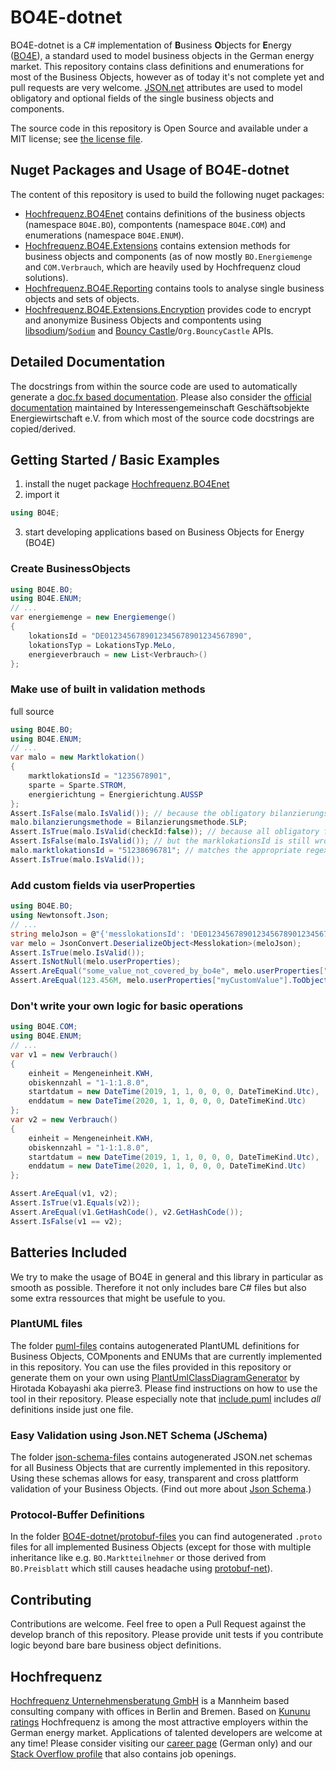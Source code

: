 # BO4E-dotnet
BO4E-dotnet is a C# implementation of **B**usiness **O**bjects for **E**nergy ([BO4E](https://www.bo4e.de/)), a standard used to model business objects in the German energy market. This repository contains class definitions and enumerations for most of the Business Objects, however as of today it's not complete yet and pull requests are very welcome. [JSON.net](https://github.com/JamesNK/Newtonsoft.Json) attributes are used to model obligatory and optional fields of the single business objects and components.

The source code in this repository is Open Source and available under a MIT license; see [the license file](LICENSE).

## Nuget Packages and Usage of BO4E-dotnet
The content of this repository is used to build the following nuget packages:
- [Hochfrequenz.BO4Enet](https://www.nuget.org/packages/Hochfrequenz.BO4Enet) contains definitions of the business objects (namespace `BO4E.BO`), compontents (namespace `BO4E.COM`) and enumerations (namespace `BO4E.ENUM`).
- [Hochfrequenz.BO4E.Extensions](https://www.nuget.org/packages/Hochfrequenz.BO4E.Extensions/) contains extension methods for business objects and components (as of now mostly `BO.Energiemenge` and `COM.Verbrauch`, which are heavily used by Hochfrequenz cloud solutions).
- [Hochfrequenz.BO4E.Reporting](https://www.nuget.org/packages/Hochfrequenz.BO4E.Extensions/) contains tools to analyse single business objects and sets of objects.
- [Hochfrequenz.BO4E.Extensions.Encryption](https://www.nuget.org/packages/Hochfrequenz.BO4E.Extensions.Encryption/) provides code to encrypt and anonymize Business Objects and compontents using [libsodium](https://libsodium.org)/[`Sodium`](https://github.com/tabrath/libsodium-core/) and [Bouncy Castle](https://bouncycastle.org/csharp/)/`Org.BouncyCastle` APIs.


## Detailed Documentation
The docstrings from within the source code are used to automatically generate a [doc.fx based documentation](https://hochfrequenz.github.io/bo4e-livedocs/api/BO4E.BO.html). Please also consider the [official documentation](https://www.bo4e.de/dokumentation) maintained by Interessengemeinschaft Geschäftsobjekte Energiewirtschaft e.V. from which most of the source code docstrings are copied/derived.

## Getting Started / Basic Examples
1. install the nuget package [Hochfrequenz.BO4Enet](https://www.nuget.org/packages/Hochfrequenz.BO4Enet)
2. import it
```c#
using BO4E;
```
3. start developing applications based on Business Objects for Energy (BO4E) 

### Create BusinessObjects
```c#
using BO4E.BO;
using BO4E.ENUM;
// ...
var energiemenge = new Energiemenge()
{
    lokationsId = "DE0123456789012345678901234567890",
    lokationsTyp = LokationsTyp.MeLo,
    energieverbrauch = new List<Verbrauch>()
};
```
### Make use of built in validation methods
full source
```c#
using BO4E.BO;
using BO4E.ENUM;
// ...
var malo = new Marktlokation()
{
    marktlokationsId = "1235678901",
    sparte = Sparte.STROM,
    energierichtung = Energierichtung.AUSSP
};
Assert.IsFalse(malo.IsValid()); // because the obligatory bilanzierungsmethode is not set
malo.bilanzierungsmethode = Bilanzierungsmethode.SLP;
Assert.IsTrue(malo.IsValid(checkId:false)); // because all obligatory fields are set
Assert.IsFalse(malo.IsValid()); // but the marklokationsId is still wrong
malo.marktlokationsId = "51238696781"; // matches the appropriate regex and has the right check sum
Assert.IsTrue(malo.IsValid());
```

### Add custom fields via userProperties
```c#
using BO4E.BO;
using Newtonsoft.Json;
// ...
string meloJson = @"{'messlokationsId': 'DE0123456789012345678901234567890', 'sparte': 'STROM', 'myCustomInfo': 'some_value_not_covered_by_bo4e', 'myCustomValue': 123.456}";
var melo = JsonConvert.DeserializeObject<Messlokation>(meloJson);
Assert.IsTrue(melo.IsValid());
Assert.IsNotNull(melo.userProperties);
Assert.AreEqual("some_value_not_covered_by_bo4e", melo.userProperties["myCustomInfo"].ToObject<string>());
Assert.AreEqual(123.456M, melo.userProperties["myCustomValue"].ToObject<decimal>());
```

### Don't write your own logic for basic operations
```c#
using BO4E.COM;
using BO4E.ENUM;
// ...
var v1 = new Verbrauch()
{
    einheit = Mengeneinheit.KWH,
    obiskennzahl = "1-1:1.8.0",
    startdatum = new DateTime(2019, 1, 1, 0, 0, 0, DateTimeKind.Utc),
    enddatum = new DateTime(2020, 1, 1, 0, 0, 0, DateTimeKind.Utc)
};
var v2 = new Verbrauch()
{
    einheit = Mengeneinheit.KWH,
    obiskennzahl = "1-1:1.8.0",
    startdatum = new DateTime(2019, 1, 1, 0, 0, 0, DateTimeKind.Utc),
    enddatum = new DateTime(2020, 1, 1, 0, 0, 0, DateTimeKind.Utc)
};

Assert.AreEqual(v1, v2);
Assert.IsTrue(v1.Equals(v2));
Assert.AreEqual(v1.GetHashCode(), v2.GetHashCode());
Assert.IsFalse(v1 == v2);
```

## Batteries Included
We try to make the usage of BO4E in general and this library in particular as smooth as possible. Therefore it not only includes bare C\# files but also some extra ressources that might be usefule to you.

### PlantUML files
The folder [puml-files](puml-files) contains autogenerated PlantUML definitions for Business Objects, COMponents and ENUMs that are currently implemented in this repository. You can use the files provided in this repository or generate them on your own using [PlantUmlClassDiagramGenerator](https://github.com/pierre3/PlantUmlClassDiagramGenerator) by Hirotada Kobayashi aka pierre3. Please find instructions on how to use the tool in their repository. Please especially note that [include.puml](puml-files/include.puml) includes _all_ definitions inside just one file.

### Easy Validation using Json.NET Schema (JSchema)
The folder [json-schema-files](json-schema-files) contains autogenerated JSON.net schemas for all Business Objects that are currently implemented in this repository. Using these schemas allows for easy, transparent and cross plattform validation of your Business Objects. (Find out more about [Json Schema](https://www.newtonsoft.com/jsonschema).)

### Protocol-Buffer Definitions
In the folder [BO4E-dotnet/protobuf-files](BO4E-dotnet/protobuf-files) you can find autogenerated `.proto` files for all implemented Business Objects (except for those with multiple inheritance like e.g. `BO.Marktteilnehmer` or those derived from `BO.Preisblatt` which still causes headache using [protobuf-net](https://github.com/protobuf-net/protobuf-net)).

## Contributing
Contributions are welcome. Feel free to open a Pull Request against the develop branch of this repository. Please provide unit tests if you contribute logic beyond bare bare business object definitions.

## Hochfrequenz
[Hochfrequenz Unternehmensberatung GmbH](https://www.hochfrequenz.de) is a Mannheim based consulting company with offices in Berlin and Bremen. Based on [Kununu ratings](https://www.kununu.com/de/hochfrequenz-unternehmensberatung1) Hochfrequenz is among the most attractive employers within the German energy market. Applications of talented developers are welcome at any time! Please consider visiting our [career page](https://www.hochfrequenz.de/index.php/karriere/aktuelle-stellenausschreibungen/full-stack-entwickler) (German only) and our [Stack Overflow profile](https://stackoverflow.com/jobs/companies/hochfrequenz-unternehmensberatung-gmbh) that also contains job openings.
